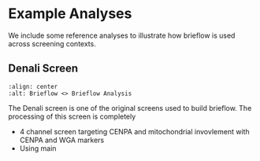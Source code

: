 # Example Analyses

We include some reference analyses to illustrate how brieflow is used across screening contexts.

## Denali Screen

```{image} media/brieflow_brieflow_analysis.png
:align: center
:alt: Brieflow <> Brieflow Analysis
```

The Denali screen is one of the original screens used to build brieflow.
The processing of this screen is completely 

- 4 channel screen targeting CENPA and mitochondrial invovlement with CENPA and WGA markers
- Using main 